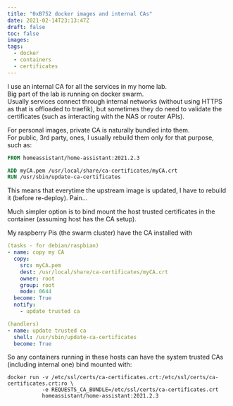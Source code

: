 ```yaml
---
title: "0xB752 docker images and internal CAs"
date: 2021-02-14T23:13:47Z
draft: false
toc: false
images:
tags: 
  - docker
  - containers
  - certificates
---
```


I use an internal CA for all the services in my home lab.  
Big part of the lab is running on docker swarm.  
Usually services connect through internal networks (without using HTTPS as that is offloaded to traefik), but sometimes they do need to validate the certificates (such as interacting with the NAS or router APIs).

For personal images, private CA is naturally bundled into them.  
For public, 3rd party, ones, I usually rebuild them only for that purpose, such as:

```dockerfile
FROM homeassistant/home-assistant:2021.2.3

ADD myCA.pem /usr/local/share/ca-certificates/myCA.crt
RUN /usr/sbin/update-ca-certificates
```

This means that everytime the upstream image is updated, I have to rebuild it (before re-deploy). Pain...

Much simpler option is to bind mount the host trusted certificates in the container (assuming host has the CA setup).

My raspberry Pis (the swarm cluster) have the CA installed with

```yaml
(tasks - for debian/raspbian)
- name: copy my CA
  copy:
    src: myCA.pem
    dest: /usr/local/share/ca-certificates/myCA.crt
    owner: root
    group: root
    mode: 0644
  become: True
  notify:
    - update trusted ca

(handlers)
- name: update trusted ca
  shell: /usr/sbin/update-ca-certificates
  become: True
```

So any containers running in these hosts can have the system trusted CAs (including internal one) bind mounted with:

```
docker run -v /etc/ssl/certs/ca-certificates.crt:/etc/ssl/certs/ca-certificates.crt:ro \
           -e REQUESTS_CA_BUNDLE=/etc/ssl/certs/ca-certificates.crt
           homeassistant/home-assistant:2021.2.3
```

